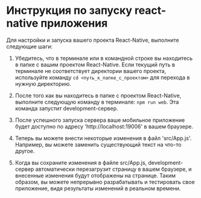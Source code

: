 # Инструкция по запуску react-native приложения

Для настройки и запуска вашего проекта React-Native, выполните следующие шаги:

1. Убедитесь, что в терминале или в командной строке вы находитесь в папке с вашим проектом React-Native. Если текущий путь в терминале не соответствует директории вашего проекта, используйте команду `cd <путь_к_папке_с_проектом>` для перехода в нужную директорию.

2. После того как вы находитесь в папке с проектом React-Native, выполните следующую команду в терминале: `npm run web`. Эта команда запустит development-сервер.

3. После успешного запуска сервера ваше мобильное приложение будет доступно по адресу 'http://localhost:19006' в вашем браузере.

4. Теперь вы можете внести некоторые изменения в файл 'src/App.js'. Например, вы можете заменить существующий текст на что-то другое.

5. Когда вы сохраните изменения в файле src/App.js, development-сервер автоматически перезагрузит страницу в вашем браузере, и внесенные изменения будут отображены на странице. Таким образом, вы можете непрерывно разрабатывать и тестировать свое приложение, видя результаты изменений в реальном времени.
